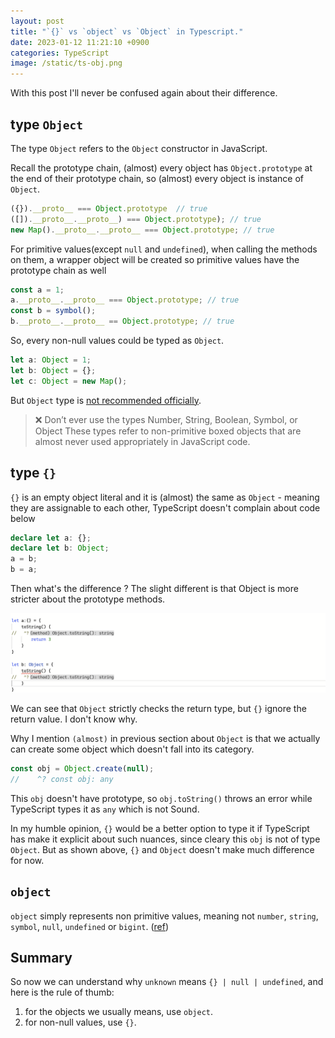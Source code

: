 ```yaml
---
layout: post
title: "`{}` vs `object` vs `Object` in Typescript."
date: 2023-01-12 11:21:10 +0900
categories: TypeScript
image: /static/ts-obj.png
---
```


With this post I'll never be confused again about their difference.

## type `Object`

The type `Object` refers to the `Object` constructor in JavaScript.

Recall the prototype chain, (almost) every object has `Object.prototype` at the end of their prototype chain, so (almost) every object is instance of `Object`.

```ts
({}).__proto__ === Object.prototype  // true
([]).__proto__.__proto__) === Object.prototype); // true
new Map().__proto__.__proto__ === Object.prototype; // true
```

For primitive values(except `null` and `undefined`), when calling the methods on them, a wrapper object will be created so primitive values have the prototype chain as well

```ts
const a = 1;
a.__proto__.__proto__ === Object.prototype; // true
const b = symbol();
b.__proto__.__proto__ == Object.prototype; // true
```

So, every non-null values could be typed as `Object`.

```ts
let a: Object = 1;
let b: Object = {};
let c: Object = new Map();
```

But `Object` type is [not recommended officially](https://www.typescriptlang.org/docs/handbook/declaration-files/do-s-and-don-ts.html#general-types).

> ❌ Don’t ever use the types Number, String, Boolean, Symbol, or Object These types refer to non-primitive boxed objects that are almost never used appropriately in JavaScript code.

## type `{}`

`{}` is an empty object literal and it is (almost) the same as `Object` - meaning they are assignable to each other, TypeScript doesn't complain about code below

```ts
declare let a: {};
declare let b: Object;
a = b;
b = a;
```

Then what's the difference ? The slight different is that Object is more stricter about the prototype methods.

![](/static/ts1.png)

We can see that `Object` strictly checks the return type, but `{}` ignore the return value. I don't know why.

Why I mention `(almost)` in previous section about `Object` is that we actually can create some object which doesn't fall into its category.

```ts
const obj = Object.create(null);
//    ^? const obj: any
```

This `obj` doesn't have prototype, so `obj.toString()` throws an error while TypeScript types it as `any` which is not Sound.

In my humble opinion, `{}` would be a better option to type it if TypeScript has make it explicit about such nuances, since cleary this `obj` is not of type `Object`. But as shown above, `{}` and `Object` doesn't make much difference for now.

## `object`

`object` simply represents non primitive values, meaning not `number`, `string`, `symbol`, `null`, `undefined` or `bigint`. ([ref](https://www.typescriptlang.org/docs/handbook/release-notes/typescript-2-2.html#object-type))

## Summary

So now we can understand why `unknown` means `{} | null | undefined`, and here is the rule of thumb:

1. for the objects we usually means, use `object`.
2. for non-null values, use `{}`.
